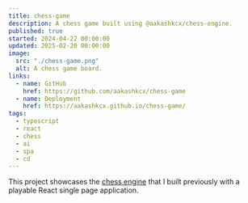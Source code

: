 ```yaml
---
title: chess-game
description: A chess game built using @aakashkcx/chess-engine.
published: true
started: 2024-04-22 00:00:00
updated: 2025-02-20 00:00:00
image:
  src: "./chess-game.png"
  alt: A chess game board.
links:
  - name: GitHub
    href: https://github.com/aakashkcx/chess-game
  - name: Deployment
    href: https://aakashkcx.github.io/chess-game/
tags:
  - typescript
  - react
  - chess
  - ai
  - spa
  - cd
---
```


This project showcases the [chess engine](./chess-engine) that I built previously with a playable React single page application.
